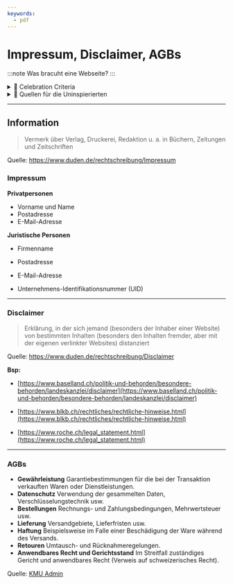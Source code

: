 ```yaml
---
keywords:
  - pdf
---
```

# Impressum, Disclaimer, AGBs
:::note
Was bracuht eine Webseite?
:::

<details>
  <summary> 🎉 Celebration Criteria</summary>

**Zeigt Konsequenzen von Fehlern im Datenschutz und bei der Datensicherheit auf.**
Kennt wesentliche juristische Voraussetzungen und Eigenheiten von Websites (z.B. Impressum, Disclaimer, AGBs).

</details>

<details>
  <summary> 🤫 Quellen für die Uninspierierten</summary>

- [**Hostpoint:** Impressumspflicht ab Frühling in der Schweiz](https://www.hostpoint.ch/blog/impressumspflicht-ab-fruehling-auch-in-der-schweiz/#:~:text=In%20der%20Schweiz%20besteht%20bislang,Gesch%C3%A4ftsverkehr%C2%BB%20in%20der%20Schweiz%20eingef%C3%BChrt.)

- [**cyon:** Websites: Wer benötigt ein Impressum und was muss darin stehen?](https://www.cyon.ch/blog/Impressum-Websites)

- [**beobachter.ch:** EIGENE WEBSITE ERSTELLEN: Das müssen Sie rechtlich beachten](https://www.beobachter.ch/digital/multimedia/eigene-website-erstellen-das-mussen-sie-rechtlich-beachten)

- [**weka:** Impressumspflicht Schweiz: So erstellen Sie rechtssichere Websites](https://www.weka.ch/themen/marketing-verkauf/online-marketing/e-commerce/article/impressumspflicht-schweiz-so-erstellen-sie-rechtssichere-websites/)

- [**020webdesign.ch:** Checkliste zur rechtlich sicheren Website in der Schweiz](https://8020webdesign.ch/checkliste-rechtlich-sichere-website-schweiz/)


</details>

___

## Information
>Vermerk über Verlag, Druckerei, Redaktion u. a. in Büchern, Zeitungen und Zeitschriften

Quelle: https://www.duden.de/rechtschreibung/Impressum

### Impressum

**Privatpersonen**
- Vorname und Name
- Postadresse
- E-Mail-Adresse

**Juristische Personen**
- Firmenname
- Postadresse
- E-Mail-Adresse

- Unternehmens-Identifikationsnummer (UID)

___

### Disclaimer

>Erklärung, in der sich jemand (besonders der Inhaber einer Website) von bestimmten Inhalten (besonders den Inhalten fremder, aber mit der eigenen verlinkter Websites) distanziert

Quelle: https://www.duden.de/rechtschreibung/Disclaimer

**Bsp:**
- [https://www.baselland.ch/politik-und-behorden/besondere-behorden/landeskanzlei/disclaimer](https://www.baselland.ch/politik-und-behorden/besondere-behorden/landeskanzlei/disclaimer)

- [https://www.blkb.ch/rechtliches/rechtliche-hinweise.html](https://www.blkb.ch/rechtliches/rechtliche-hinweise.html)

- [https://www.roche.ch/legal_statement.html](https://www.roche.ch/legal_statement.html)

___
### AGBs
- **Gewährleistung** Garantiebestimmungen für die bei der Transaktion verkauften Waren oder Dienstleistungen.
- **Datenschutz** Verwendung der gesammelten Daten, Verschlüsselungstechnik usw.
- **Bestellungen** Rechnungs- und Zahlungsbedingungen, Mehrwertsteuer usw.
- **Lieferung** Versandgebiete, Lieferfristen usw.
- **Haftung** Beispielsweise im Falle einer Beschädigung der Ware während des Versands.
- **Retouren** Umtausch- und Rücknahmeregelungen.
- **Anwendbares Recht und Gerichtsstand** Im Streitfall zuständiges Gericht und anwendbares Recht (Verweis auf schweizerisches Recht).

Quelle: [KMU Admin](https://www.kmu.admin.ch/kmu/de/home/praktisches-wissen/kmu-betreiben/e-commerce/erstellung-e-commerce-site/allgemeine-geschaeftsbedingungen.html)
